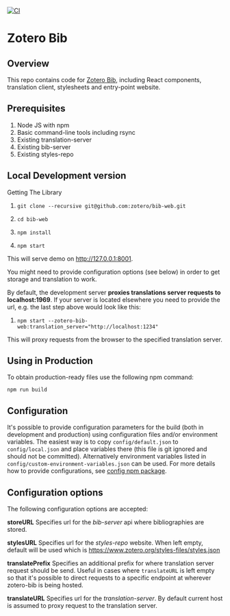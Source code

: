[![CI](https://github.com/zotero/zoterobib/actions/workflows/ci.yml/badge.svg)](https://github.com/zotero/zoterobib/actions/workflows/ci.yml)
# Zotero Bib

Overview
--------
This repo contains code for [Zotero Bib](https://zbib.org/), including React components, translation client, stylesheets and entry-point website.

Prerequisites
------------

1. Node JS with npm
1. Basic command-line tools including rsync
1. Existing translation-server
1. Existing bib-server
1. Existing styles-repo

Local Development version
----------

Getting The Library

1. `git clone --recursive git@github.com:zotero/bib-web.git`

1. `cd bib-web`

1. `npm install`

1. `npm start`

This will serve demo on http://127.0.0.1:8001. 

You might need to provide configuration options (see below) in order to get storage and translation to work. 

By default, the development server **proxies translations server requests to localhost:1969**. If your server is located elsewhere you need to provide the url, e.g. the last step above would look like this:

1. `npm start --zotero-bib-web:translation_server="http://localhost:1234"`

This will proxy requests from the browser to the specified translation server.

Using in Production
-------------------

To obtain production-ready files use the following npm command:

`npm run build`

Configuration
-------------

It's possible to provide configuration parameters for the build (both in development and production) using configuration files and/or environment variables. The easiest way is to copy `config/default.json` to `config/local.json` and place variables there (this file is git ignored and should not be committed). Alternatively environment variables listed in `config/custom-environment-variables.json` can be used. For more details how to provide configurations, see [config npm package](https://github.com/lorenwest/node-config).

Configuration options
--------------

The following configuration options are accepted:

**storeURL**
Specifies url for the *bib-server* api where bibliographies are stored. 

**stylesURL**
Specifies url for the *styles-repo* website. When left empty, default will be used which is https://www.zotero.org/styles-files/styles.json

**translatePrefix**
Specifies an additional prefix for where translation server request should be send. Useful in cases where `translateURL` is left empty so that it's possible to direct requests to a specific endpoint at wherever zotero-bib is being hosted.

**translateURL**
Specifies url for the *translation-server*. By default current host is assumed to proxy request to the translation server.
